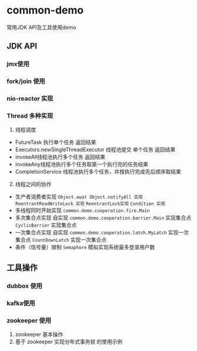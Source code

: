 # common-demo
常用JDK API及工具使用demo
## JDK API
### jmx使用
### fork/join 使用
### nio-reactor 实现
### Thread 多种实现
1. 线程调度
 - FutureTask 执行单个任务 返回结果
 - Executors.newSingleThreadExecutor 线程池提交 单个任务 返回结果
 - invokeAll线程池执行多个任务 返回结果
 - invokeAny线程池执行多个任务取第一个执行完的任务结果 
 - CompletionService 线程池执行多个任务，并按执行完成先后顺序取结果
2. 线程之间的协作
 - 生产者消费者实现
        `Object.awat Object.notifyAll 实现`
        `ReentrantReadWriteLock 实现`
        `ReentrantLock实现`
        `Condition 实现`
 - 多线程同时开始实现   `common.demo.cooperation.fire.Main`
 - 多次集合点实现
        自实现 `common.demo.cooperation.barrier.Main` 实现集合点
        `CyclicBarrier` 实现集合点
 - 一次集合点实现
        自实现 `common.demo.cooperation.latch.MyLatch` 实现一次集合点
        `CountDownLatch` 实现一次集合点
 - 条件（信号量）限制
        `Semaphore` 模拟实现系统最多登录用户数
## 工具操作
### dubbox 使用
### kafka使用
### zookeeper 使用
1. zookeeper 基本操作
2. 基于 zookeeper 实现分布式事务锁 的使用示例
